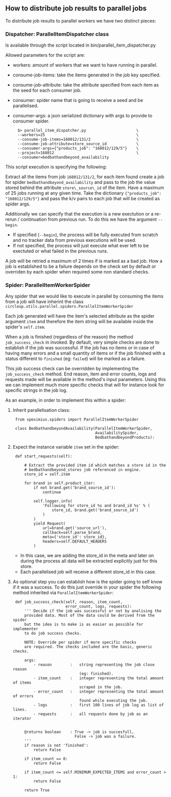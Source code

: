## How to distribute job results to parallel jobs ##

To distribute job results to parallel workers we have two distinct pieces:

### Dispatcher: ParallelItemDispatcher class ###

Is available through the script located in bin/parallel\_item\_dispatcher.py

Allowed parameters for the script are:

* workers: amount of workers that we want to have running in parallel.
* consume-job-items: take the items generated in the job key specified.
* consume-job-attribute: take the attribute specified from each item as the seed for each consumer job.
* consumer: spider name that is going to receive a seed and be parallelised.
* consumer-args: a json serialized dictionary with args to provide to consumer spider.

        $> parallel_item_dispatcher.py                      \
        --workers=25                                        \
        --consume-job-items=168012/131/2                    \
        --consume-job-attribute=store_source_id             \
        --consumer-args={"products_job": "168012/129/5"}    \
        --project=168012                                    \
        --consumer=bedbathandbeyond_availability

This script execution is specifying the following:

Extract all the items from job `168012/131/2`, for each item found create a job for spider `bedbathandbeyond_availability` and pass to the job the value stored behind the attribute `store\_source\_id` of the item. Have a maximum of 25 jobs running at any given time. Take the dictionary `{"products_job": "168012/129/5"}` and pass the k/v pairs to each job that will be created as spider args.

Additionally we can specify that the execution is a new exectution or a re-rerun / continuation from previous run. To do this we have the argument `--begin`.

* If specified (`--begin`), the process will be fully executed from scratch and no tracker data from previous executions will be used.
* If not specified, the process will just execute what ever left to be exectuted or what failed in the previous runs.

A job will be retried a maximum of 2 times if is marked as a bad job. How a job is established to be a failure depends on the check set by default or overriden by each spider when required some non standard checks.


### Spider: ParallelItemWorkerSpider ###

Any spider that we would like to execute in parallel by consuming the items from a job will have inherint the class `circleup.utils.parallel.spiders.ParallelItemWorkerSpider`

Each job generated will have the item's selected attribute as the spider argument `item` and therefore the item string will be available inside the spider's `self.item`.

When a job is finished (regardless of the reason) the method `job_success_check` in invoked. By default, very simple checks are done to establish if the job was successful. If the job has no items or in case of having many errors and a small quantity of items or if the job finished with a status different to `finished` (eg: `failed`) will be marked as a failure.

This job success check can be overridden by implementing the `job_success_check` method. End reason, item and error counts, logs and requests made will be available in the method's input parameters. Using this we can implement much more specific checks that will for instance look for specific strings in the job log.

As an example, in order to implement this within a spider:

1. Inherit parallelisation class:

        from speximius.spiders import ParallelItemWorkerSpider

        class BedbathandbeyondAvailability(ParallelItemWorkerSpider,
                                           AvailabilitySpider,
                                           BedbathandbeyondProducts):

2. Expect the instance variable `item` set in the spider:

        def start_requests(self):

            # Extract the provided item id which matches a store id in the
            # bedbathandbeyond_stores job referenced in engine.
            store_id = self.item

            for brand in self.product_iter:
                if not brand.get('brand_source_id'):
                    continue

                self.logger.info(
                    'Following for store_id %s and brand_id %s' % (
                        store_id, brand.get('brand_source_id')
                    )
                )
                yield Request(
                    url=brand.get('source_url'),
                    callback=self.parse_brand,
                    meta={'store_id': store_id},
                    headers=self.DEFAULT_HEADERS
                )

    * In this case, we are adding the store\_id in the meta and later on during the process all data will be extracted explicitly just for this store.
    * Each parallelised job will receive a different store\_id in this case.

3. As optional step you can establish how is the spider going to self know if it was a success. To do this just override in your spider the following method inherited via `ParallelItemWorkerSpider`:

        def job_success_check(self, reason, item_count,
                              error_count, logs, requests):
            ''' Decide if the job was successful or not by analising the
            provided data. Most of the data could be derived from the spider
            but the idea is to make is as easier as possible for implementer
            to do job success checks.

            NOTE: Override per spider if more specific checks
            are required. The checks included are the basic, generic checks.

            args:
                - reason        :   string representing the job close reason
                                    (eg: finished).
                - item_count    :   integer representing the total amount of items
                                    scraped in the job.
                - error_count   :   integer representing the total amount of errors
                                    found while executing the job.
                - logs          :   first 100 lines of job log as list of lines.
                - requests      :   all requests done by job as an iterator


            @returns boolean    : True -> job is succesfull,
                                  False -> job was a failure.
            '''
            if reason is not 'finished':
                return False

            if item_count == 0:
                return False

            if item_count <= self.MINIMUM_EXPECTED_ITEMS and error_count > 1:
                return False

            return True
